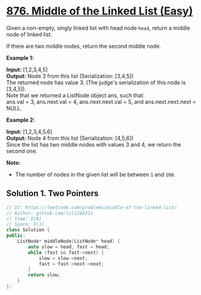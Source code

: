 # [876. Middle of the Linked List (Easy)](https://leetcode.com/problems/middle-of-the-linked-list/)

Given a non-empty, singly linked list with head node `head`, return a middle node of linked list.

If there are two middle nodes, return the second middle node.

**Example 1:**

**Input:** \[1,2,3,4,5\]  
**Output:** Node 3 from this list (Serialization: \[3,4,5\])  
The returned node has value 3.  (The judge's serialization of this node is \[3,4,5\]).  
Note that we returned a ListNode object ans, such that:  
ans.val = 3, ans.next.val = 4, ans.next.next.val = 5, and ans.next.next.next = NULL.  

**Example 2:**

**Input:** \[1,2,3,4,5,6\]  
**Output:** Node 4 from this list (Serialization: \[4,5,6\])  
Since the list has two middle nodes with values 3 and 4, we return the second one.

**Note:**

*   The number of nodes in the given list will be between `1` and `100`.

## Solution 1. Two Pointers

```cpp
// OJ: https://leetcode.com/problems/middle-of-the-linked-list/
// Author: github.com/lzl124631x
// Time: O(N)
// Space: O(1)
class Solution {
public:
    ListNode* middleNode(ListNode* head) {
        auto slow = head, fast = head;
        while (fast && fast->next) {
            slow = slow->next;
            fast = fast->next->next;
        }
        return slow;
    }
};
```